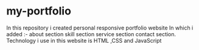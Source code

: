 # my-portfolio
In this repository i created personal responsive portfolio website 
  In which i added :-
  about section
  skill section
  service section
  contact section.
  Technology i use in this website is HTML ,CSS and JavaScript
